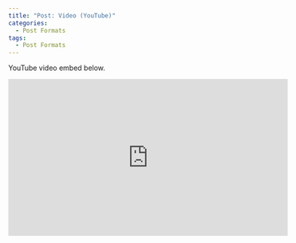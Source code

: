 ```yaml
---
title: "Post: Video (YouTube)"
categories:
  - Post Formats
tags:
  - Post Formats
---
```


YouTube video embed below.

<iframe width="560" height="315" src="https://www.youtube.com/embed/57KRiqDa7jI?si=8X_uISYbLK80AL6M" title="YouTube video player" frameborder="0" allow="accelerometer; autoplay; clipboard-write; encrypted-media; gyroscope; picture-in-picture; web-share" referrerpolicy="strict-origin-when-cross-origin" allowfullscreen></iframe>